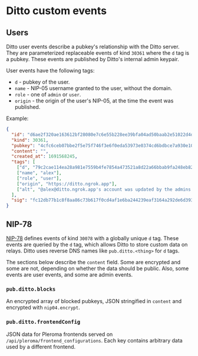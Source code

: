 # Ditto custom events

## Users

Ditto user events describe a pubkey's relationship with the Ditto server. They are parameterized replaceable events of kind `30361` where the `d` tag is a pubkey. These events are published by Ditto's internal admin keypair.

User events have the following tags:

- `d` - pubkey of the user.
- `name` - NIP-05 username granted to the user, without the domain.
- `role` - one of `admin` or `user`.
- `origin` - the origin of the user's NIP-05, at the time the event was published.

Example:

```json
{
  "id": "d6ae2f320ae163612bf28080e7c6e55b228ee39bfa04ad50baab2e51022d4d59",
  "kind": 30361,
  "pubkey": "4cfc6ceb07bbe2f5e75f746f3e6f0eda53973e0374cd6bdbce7a930e10437e06",
  "content": "",
  "created_at": 1691568245,
  "tags": [
    ["d", "79c2cae114ea28a981e7559b4fe7854a473521a8d22a66bbab9fa248eb820ff6"],
    ["name", "alex"],
    ["role", "user"],
    ["origin", "https://ditto.ngrok.app"],
    ["alt", "@alex@ditto.ngrok.app's account was updated by the admins of ditto.ngrok.app"]
  ],
  "sig": "fc12db77b1c8f8aa86c73b617f0cd4af1e6ba244239eaf3164a292de6d39363f32d6b817ffff796ace7a103d75e1d8e6a0fb7f618819b32d81a953b4a75d7507"
}
```

## NIP-78

[NIP-78](https://github.com/nostr-protocol/nips/blob/master/78.md) defines events of kind `30078` with a globally unique `d` tag. These events are queried by the `d` tag, which allows Ditto to store custom data on relays. Ditto uses reverse DNS names like `pub.ditto.<thing>` for `d` tags.

The sections below describe the `content` field. Some are encrypted and some are not, depending on whether the data should be public. Also, some events are user events, and some are admin events.

### `pub.ditto.blocks`

An encrypted array of blocked pubkeys, JSON stringified in `content` and encrypted with `nip04.encrypt`.

### `pub.ditto.frontendConfig`

JSON data for Pleroma frontends served on `/api/pleroma/frontend_configurations`. Each key contains arbitrary data used by a different frontend.